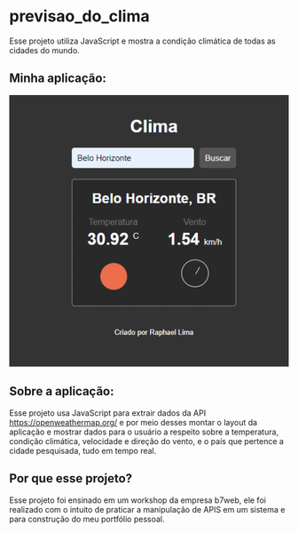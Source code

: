 # previsao_do_clima
Esse projeto utiliza JavaScript e mostra a condição climática de todas as cidades do mundo.

## Minha aplicação:

<img src="./screenshots/clima.PNG">

## Sobre a aplicação:

Esse projeto usa JavaScript para extrair dados da API https://openweathermap.org/ 
e por meio desses montar o layout da aplicação e mostrar dados para o usuário a respeito sobre 
a temperatura, condição climática, velocidade e direção do vento, e o país que pertence a cidade pesquisada, tudo em tempo real.

## Por que esse projeto?

Esse projeto foi ensinado em um workshop da empresa b7web, ele foi realizado com o intuito de praticar a manipulação de APIS em um sistema e para 
construção do meu portfólio pessoal.
